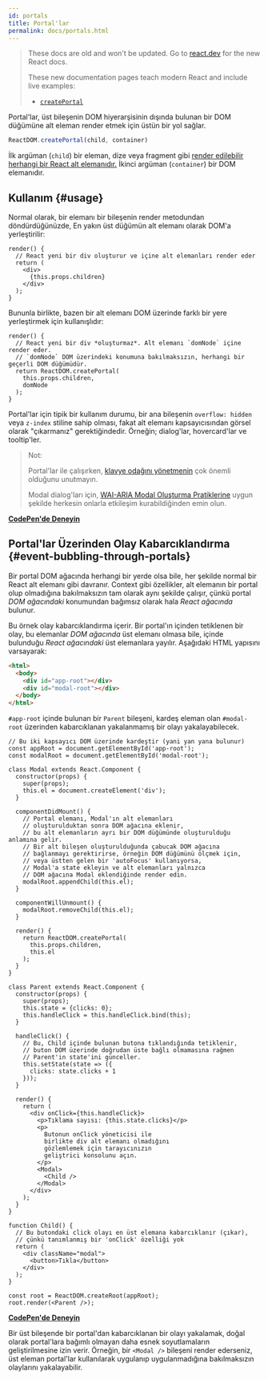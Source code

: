 ```yaml
---
id: portals
title: Portal'lar
permalink: docs/portals.html
---
```


<div class="scary">

> These docs are old and won't be updated. Go to [react.dev](https://react.dev/) for the new React docs.
> 
> These new documentation pages teach modern React and include live examples:
>
> - [`createPortal`](https://react.dev/reference/react-dom/createPortal)

</div>

Portal'lar, üst bileşenin DOM hiyerarşisinin dışında bulunan bir DOM düğümüne alt eleman render etmek için üstün bir yol sağlar.

```js
ReactDOM.createPortal(child, container)
```

İlk argüman (`child`) bir eleman, dize veya fragment gibi [render edilebilir herhangi bir React alt elemanıdır.](/docs/react-component.html#render) İkinci argüman (`container`) bir DOM elemanıdır.

## Kullanım {#usage}

Normal olarak, bir elemanı bir bileşenin render metodundan döndürdüğünüzde, En yakın üst düğümün alt elemanı olarak DOM'a yerleştirilir:

```js{4,6}
render() {
  // React yeni bir div oluşturur ve içine alt elemanları render eder
  return (
    <div>
      {this.props.children}
    </div>
  );
}
```

Bununla birlikte, bazen bir alt elemanı DOM üzerinde farklı bir yere yerleştirmek için kullanışlıdır:

```js{6}
render() {
  // React yeni bir div *oluşturmaz*. Alt elemanı `domNode` içine render eder.
  // `domNode` DOM üzerindeki konumuna bakılmaksızın, herhangi bir geçerli DOM düğümüdür.
  return ReactDOM.createPortal(
    this.props.children,
    domNode
  );
}
```

Portal'lar için tipik bir kullanım durumu, bir ana bileşenin `overflow: hidden` veya `z-index` stiline sahip olması, fakat alt elemanı kapsayıcısından görsel olarak "çıkarmanız" gerektiğindedir. Örneğin; dialog'lar, hovercard'lar ve tooltip'ler.

> Not:
>
> Portal'lar ile çalışırken, [klavye odağını yönetmenin](/docs/accessibility.html#programmatically-managing-focus) çok önemli olduğunu unutmayın.
>
> Modal dialog'ları için, [WAI-ARIA Modal Oluşturma Pratiklerine](https://www.w3.org/WAI/ARIA/apg/patterns/dialogmodal/) uygun şekilde herkesin onlarla etkileşim kurabildiğinden emin olun.

[**CodePen'de Deneyin**](https://codepen.io/gaearon/pen/yzMaBd)

## Portal'lar Üzerinden Olay Kabarcıklandırma {#event-bubbling-through-portals}

Bir portal DOM ağacında herhangi bir yerde olsa bile, her şekilde normal bir React alt elemanı gibi davranır. Context gibi özellikler, alt elemanın bir portal olup olmadığına bakılmaksızın tam olarak aynı şekilde çalışır, çünkü portal *DOM ağacındaki* konumundan bağımsız olarak hala *React ağacında* bulunur.

Bu örnek olay kabarcıklandırma içerir. Bir portal'ın içinden tetiklenen bir olay, bu elemanlar *DOM ağacında* üst elemanı olmasa bile, içinde bulunduğu *React ağacındaki* üst elemanlara yayılır. Aşağıdaki HTML yapısını varsayarak:

```html
<html>
  <body>
    <div id="app-root"></div>
    <div id="modal-root"></div>
  </body>
</html>
```

`#app-root` içinde bulunan bir `Parent` bileşeni, kardeş eleman olan `#modal-root` üzerinden kabarcıklanan yakalanmamış bir olayı yakalayabilecek.

```js{28-31,42-49,53,61-63,70-71,74}
// Bu iki kapsayıcı DOM üzerinde kardeştir (yani yan yana bulunur)
const appRoot = document.getElementById('app-root');
const modalRoot = document.getElementById('modal-root');

class Modal extends React.Component {
  constructor(props) {
    super(props);
    this.el = document.createElement('div');
  }

  componentDidMount() {
    // Portal elemanı, Modal'ın alt elemanları
    // oluşturulduktan sonra DOM ağacına eklenir,
    // bu alt elemanların ayrı bir DOM düğümünde oluşturulduğu anlamına gelir.
    // Bir alt bileşen oluşturulduğunda çabucak DOM ağacına
    // bağlanmayı gerektirirse, örneğin DOM düğümünü ölçmek için,
    // veya üstten gelen bir 'autoFocus' kullanıyorsa,
    // Modal'a state ekleyin ve alt elemanları yalnızca
    // DOM ağacına Modal eklendiğinde render edin.
    modalRoot.appendChild(this.el);
  }

  componentWillUnmount() {
    modalRoot.removeChild(this.el);
  }

  render() {
    return ReactDOM.createPortal(
      this.props.children,
      this.el
    );
  }
}

class Parent extends React.Component {
  constructor(props) {
    super(props);
    this.state = {clicks: 0};
    this.handleClick = this.handleClick.bind(this);
  }

  handleClick() {
    // Bu, Child içinde bulunan butona tıklandığında tetiklenir,
    // buton DOM üzerinde doğrudan üste bağlı olmamasına rağmen
    // Parent'in state'ini günceller.
    this.setState(state => ({
      clicks: state.clicks + 1
    }));
  }

  render() {
    return (
      <div onClick={this.handleClick}>
        <p>Tıklama sayısı: {this.state.clicks}</p>
        <p>
          Butonun onClick yöneticisi ile
          birlikte div alt elemanı olmadığını
          gözlemlemek için tarayıcınızın
          geliştrici konsolunu açın.
        </p>
        <Modal>
          <Child />
        </Modal>
      </div>
    );
  }
}

function Child() {
  // Bu butondaki click olayı en üst elemana kabarcıklanır (çıkar),
  // çünkü tanımlanmış bir 'onClick' özelliği yok
  return (
    <div className="modal">
      <button>Tıkla</button>
    </div>
  );
}

const root = ReactDOM.createRoot(appRoot);
root.render(<Parent />);
```

[**CodePen'de Deneyin**](https://codepen.io/gaearon/pen/jGBWpE)

Bir üst bileşende bir portal'dan kabarcıklanan bir olayı yakalamak, doğal olarak portal'lara bağımlı olmayan daha esnek soyutlamaların geliştirilmesine izin verir. Örneğin, bir `<Modal />` bileşeni render ederseniz, üst eleman portal'lar kullanılarak uygulanıp uygulanmadığına bakılmaksızın olaylarını yakalayabilir.